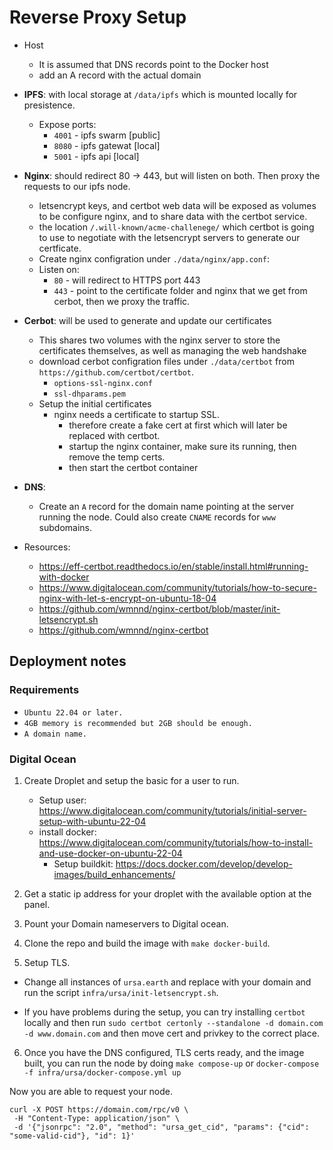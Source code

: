 # Reverse Proxy Setup
- Host
  - It is assumed that DNS records point to the Docker host
  - add an A record with the actual domain

- **IPFS**: with local storage at `/data/ipfs` which is mounted locally for presistence.
  - Expose ports:
    - `4001` - ipfs swarm [public]
    - `8080` - ipfs gatewat [local]
    - `5001` - ipfs api [local]

- **Nginx**: should redirect 80 -> 443, but will listen on both. Then proxy the requests to our ipfs node.
  - letsencrypt keys, and certbot web data will be exposed as volumes to be configure nginx, and to share data with the certbot service.
  - the location `/.will-known/acme-challenege/` which certbot is going to use to negotiate with the letsencrypt servers to generate our certficate. 
  - Create nginx configration under `./data/nginx/app.conf`:
  - Listen on:
    - `80` - will redirect to HTTPS port 443
    - `443` - point to the certificate folder and nginx that we get from cerbot, then we proxy the traffic.

- **Cerbot**: will be used to generate and update our certificates
  - This shares two volumes with the nginx server to store the certificates themselves, as well as managing the web handshake 
  - download cerbot configration files under `./data/certbot` from `https://github.com/certbot/certbot`.
    - `options-ssl-nginx.conf`
    - `ssl-dhparams.pem`
  - Setup the initial certificates
    - nginx needs a certificate to startup SSL.
      - therefore create a fake cert at first which will later be replaced with certbot.
      - startup the nginx container, make sure its running, then remove the temp certs.
      - then start the certbot container

- **DNS**: 
  - Create an `A` record for the domain name pointing at the server running the node. Could also create `CNAME` records for `www` subdomains.

- Resources:
  - https://eff-certbot.readthedocs.io/en/stable/install.html#running-with-docker
  - https://www.digitalocean.com/community/tutorials/how-to-secure-nginx-with-let-s-encrypt-on-ubuntu-18-04
  - https://github.com/wmnnd/nginx-certbot/blob/master/init-letsencrypt.sh
  - https://github.com/wmnnd/nginx-certbot

  
## Deployment notes

### Requirements
- `Ubuntu 22.04 or later.`
- `4GB memory is recommended but 2GB should be enough.`	
- `A domain name.`

### Digital Ocean

1. Create Droplet and setup the basic for a user to run.
	- Setup user: https://www.digitalocean.com/community/tutorials/initial-server-setup-with-ubuntu-22-04
	- install docker: https://www.digitalocean.com/community/tutorials/how-to-install-and-use-docker-on-ubuntu-22-04
		-  Setup buildkit: https://docs.docker.com/develop/develop-images/build_enhancements/

2. Get a static ip address for your droplet with the available option at the panel.

3. Pount your Domain nameservers to Digital ocean.

4. Clone the repo and build the image with `make docker-build`.

5. Setup TLS.
- Change all instances of `ursa.earth` and replace with your domain and run the script `infra/ursa/init-letsencrypt.sh`.

- If you have problems during the setup, you can try installing `certbot` locally and then run `sudo certbot certonly --standalone -d domain.com -d www.domain.com` and then move cert and privkey to the correct place.

6. Once you have the DNS configured, TLS certs ready, and the image built, you can run the node by doing `make compose-up` or `docker-compose -f infra/ursa/docker-compose.yml up`

Now you are able to request your node.

```
curl -X POST https://domain.com/rpc/v0 \
 -H "Content-Type: application/json" \
 -d '{"jsonrpc": "2.0", "method": "ursa_get_cid", "params": {"cid": "some-valid-cid"}, "id": 1}'
```
  
  
